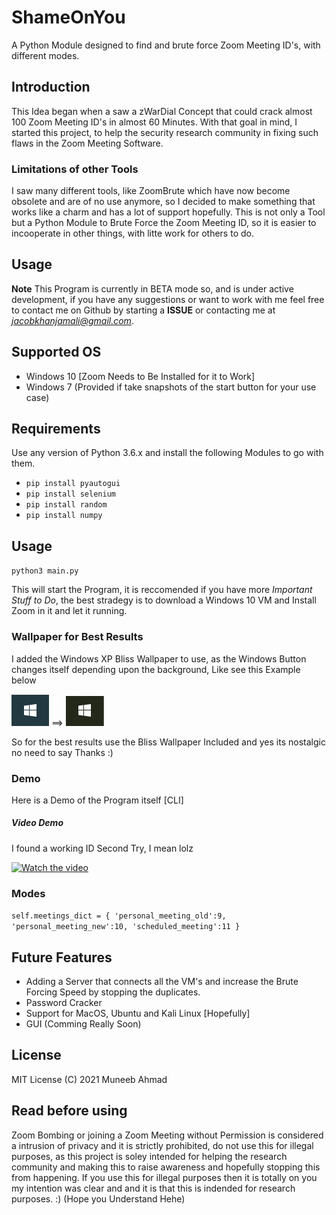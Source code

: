 # ShameOnYou
A Python Module designed to find and brute force Zoom Meeting ID's, with different modes.

## Introduction
 This Idea began when a saw a zWarDial Concept that could crack almost 100 Zoom Meeting ID's in almost 60 Minutes. With that goal in mind, I started this project, to help the security research community in fixing such flaws in the Zoom Meeting Software.

### Limitations of other Tools

I saw many different tools, like ZoomBrute which have now become obsolete and are of no use anymore, so I decided to make something that works like a charm and has a lot of support hopefully. This is not only a Tool but a Python Module to Brute Force the Zoom Meeting ID, so it is easier to incooperate in other things, with litte work for others to do.

## Usage

**Note**
This Program is currently in BETA mode so, and is under active development, if you have any suggestions or want to work with me feel free to contact me on Github by starting a **ISSUE** or contacting me at *jacobkhanjamali@gmail.com*. 

## Supported OS

- Windows 10 [Zoom Needs to Be Installed for it to Work]
- Windows 7 (Provided if take snapshots of the start button for your use case)

## Requirements

Use any version of Python 3.6.x and install the following Modules to go with them.

- `pip install pyautogui`
- `pip install selenium`
- `pip install random`
- `pip install numpy`

## Usage

`python3 main.py`

This will start the Program, it is reccomended if you have more *Important Stuff to Do*, the best stradegy is to download a Windows 10 VM and Install Zoom in it and let it running. 

### Wallpaper for Best Results

I added the Windows XP Bliss Wallpaper to use, as the Windows Button changes itself depending upon the background, Like see this Example below

![Windows Button Without Bliss](Windows_Button.png) ==> ![Windows Button Without Bliss](Windows_Button_2.png)

So for the best results use the Bliss Wallpaper Included and yes its nostalgic no need to say Thanks :)

### Demo

Here is a Demo of the Program itself [CLI]

##### Video Demo

I found a working ID Second Try, I mean lolz

[![Watch the video](https://img.youtube.com/vi/rJTbF7gdH7g/maxresdefault.jpg)](https://youtu.be/rJTbF7gdH7g)

### Modes
`
self.meetings_dict = {
            'personal_meeting_old':9,
            'personal_meeting_new':10,
            'scheduled_meeting':11
        }
`

## Future Features

- Adding a Server that connects all the VM's and increase the Brute Forcing Speed by stopping the duplicates.
- Password Cracker
- Support for MacOS, Ubuntu and Kali Linux [Hopefully]
- GUI (Comming Really Soon)

## License

MIT License (C) 2021 Muneeb Ahmad

## Read before using

Zoom Bombing or joining a Zoom Meeting without Permission is considered a intrusion of privacy and it is strictly prohibited, do not use this for illegal purposes,
as this project is soley intended for helping the research community and making this to raise awareness and hopefully stopping this from happening. If you use this for
illegal purposes then it is totally on you my intention was clear and and it is that this is indended for research purposes. :) (Hope you Understand Hehe)
